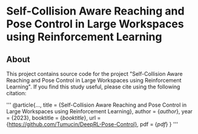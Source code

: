 # Self-Collision Aware Reaching and Pose Control in Large Workspaces using Reinforcement Learning
## About
This project contains source code for the project "Self-Collision Aware Reaching and Pose Control in Large Workspaces using Reinforcement Learning".
If you find this study useful, please cite using the following citation:

''' @article{...,
   title = {Self-Collision Aware Reaching and Pose Control in Large Workspaces using Reinforcement Learning},
   author = {$author$},
   year = {2023},
   booktitle = {$booktitle$},
   url = {https://github.com/Tumucin/DeepRL-Pose-Control},
   pdf = {$pdf$}
 }
 '''
